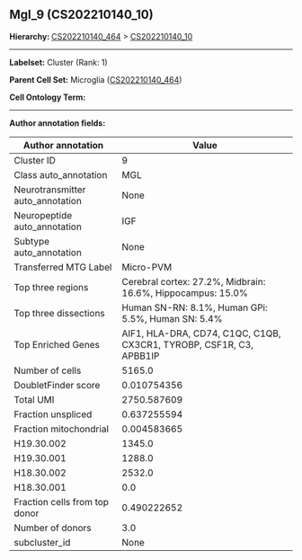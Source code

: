 ## Mgl_9 (CS202210140_10)
<b>Hierarchy: </b>
[CS202210140_464](https://purl.brain-bican.org/taxonomy/CS202210140#CS202210140_464) >
[CS202210140_10](https://purl.brain-bican.org/taxonomy/CS202210140#CS202210140_10)

---


**Labelset:** Cluster (Rank: 1)

**Parent Cell Set:** Microglia ([CS202210140_464](https://purl.brain-bican.org/taxonomy/CS202210140#CS202210140_464))



**Cell Ontology Term:** 

[MARKER GENES.]: #


---

[TRANSFERRED ANNOTATIONS.]: #


[AUTHOR ANNOTATION FIELDS.]: #


**Author annotation fields:**

| Author annotation | Value |
|-------------------|-------|
|Cluster ID|9|
|Class auto_annotation|MGL|
|Neurotransmitter auto_annotation|None|
|Neuropeptide auto_annotation|IGF|
|Subtype auto_annotation|None|
|Transferred MTG Label|Micro-PVM|
|Top three regions|Cerebral cortex: 27.2%, Midbrain: 16.6%, Hippocampus: 15.0%|
|Top three dissections|Human SN-RN: 8.1%, Human GPi: 5.5%, Human SN: 5.4%|
|Top Enriched Genes|AIF1, HLA-DRA, CD74, C1QC, C1QB, CX3CR1, TYROBP, CSF1R, C3, APBB1IP|
|Number of cells|5165.0|
|DoubletFinder score|0.010754356|
|Total UMI|2750.587609|
|Fraction unspliced|0.637255594|
|Fraction mitochondrial|0.004583665|
|H19.30.002|1345.0|
|H19.30.001|1288.0|
|H18.30.002|2532.0|
|H18.30.001|0.0|
|Fraction cells from top donor|0.490222652|
|Number of donors|3.0|
|subcluster_id|None|
